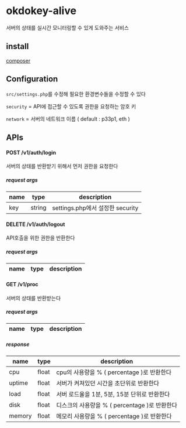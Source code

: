# okdokey-alive
서버의 상태를 실시간 모니터링할 수 있게 도와주는 서비스

install
----------

[composer](https://getcomposer.org/)

Configuration
-------------

`src/settings.php`를 수정해 필요한 환경변수들을 수정할 수 있다

`security` = API에 접근할 수 있도록 권한을 요청하는 암호 키

`network` = 서버의 네트워크 이름 ( default : p33p1, eth )

APIs
-----

#### POST /v1/auth/login
서버의 상태를 반환받기 위해서 먼저 권한을 요청한다

##### request args

name | type | description
---- | ---- | -----------
key | string | settings.php에서 설정한 security



#### DELETE /v1/auth/logout
API호출을 위한 권한을 반환한다

##### request args

name | type | description
---- | ---- | -----------



#### GET /v1/proc
서버의 상태를 반환받는다

##### request args

name | type | description
---- | ---- | -----------


##### response 

name | type | description
---- | ---- | -----------
cpu | float | cpu의 사용량을 % ( percentage )로 반환한다
uptime | float | 서버가 켜져있던 시간을 초단위로 반환한다
load | float | 서버 로드율을 1분, 5분, 15분 단위로 반환한다
disk | float | 디스크의 사용량을 % ( percentage )로 반환한다
memory | float | 메모리 사용량을 % ( percentage )로 반환한다
